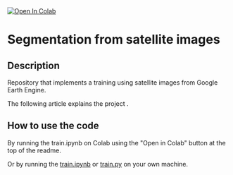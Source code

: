 <a target="_blank" href="https://colab.research.google.com/github/Apiquet/segmentation_from_satellite_images/blob/main/train.ipynb">
  <img src="https://colab.research.google.com/assets/colab-badge.svg" alt="Open In Colab"/>
</a>

# Segmentation from satellite images

## Description

Repository that implements a training using satellite images from Google Earth Engine.

The following article explains the project []().

## How to use the code

By running the train.ipynb on Colab using the "Open in Colab" button at the top of the readme.

Or by running the [train.ipynb](https://github.com/Apiquet/segmentation_from_satellite_images/blob/main/train.ipynb) or [train.py](https://github.com/Apiquet/segmentation_from_satellite_images/blob/main/train.py) on your own machine.
